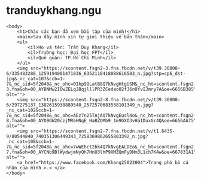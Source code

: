 # tranduykhang.ngu
<!DOCTYPE html>
<html> 
    <head>
        <title>Trần Duy Khang</title>
        <meta charset="utf-8">
    </head>

    <body>
        <h1>Chào các bạn đã xem bài tập của mình!</h1>
        <main>Sau đây mình xin tự giới thiệu về bản thân</main>
        <ul>
            <il>Họ và tên: Trần Duy Khang</il>
            <il>Trường học: Đại học FPT</il>
            <il>Quê quán: TP.Hồ Chí Minh</il>
        </ul>
        <img src="https://scontent.fsgn2-3.fna.fbcdn.net/v/t39.30808-6/335483288_1259194001471836_6352118418088616583_n.jpg?stp=cp6_dst-jpg&_nc_cat=107&ccb=1-7&_nc_sid=5f2048&_nc_ohc=0Ikp9OLatB8Q7kNvgHtgUSM&_nc_ht=scontent.fsgn2-3.fna&oh=00_AYBNMw2IOwZELqJBqjlllPR3ZCedao02fJ6nOYvIJmry7A&oe=6656B385" alt="">
        <img src="https://scontent.fsgn2-8.fna.fbcdn.net/v/t39.30808-6/297275137_1382615938889540_2572570683538101349_n.jpg?_nc_cat=102&ccb=1-7&_nc_sid=5f2048&_nc_ohc=AEz7n25TAjAQ7kNvgEusl4o&_nc_ht=scontent.fsgn2-8.fna&oh=00_AYD9GW20czjMR6HNgE_HaBZOMb9_1m9GXO3vHaIDuxGr4Q&oe=6656AA75" alt="">
        <img src="https://scontent.fsgn2-7.fna.fbcdn.net/v/t1.6435-9/80544840_740351306449343_7258369862655803392_n.jpg?_nc_cat=108&ccb=1-7&_nc_sid=5f2048&_nc_ohc=7wWEhct2bk4Q7kNvgEALDEo&_nc_ht=scontent.fsgn2-7.fna&oh=00_AYCNb9BlWydwjmNyQh7HnU3lhP9XMZQmFyDHm3L1ch7K4w&oe=667831A1" alt="">
        <a href="https://www.facebook.com/Khang25022004">Trang phở bò cá nhân của mình >.< </a>
    </body>
</html>
